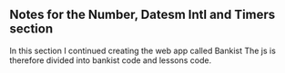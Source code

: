 ## Notes for the Number, Datesm Intl and Timers section

In this section I continued creating the web app called Bankist
The js is therefore divided into bankist code and lessons code.
